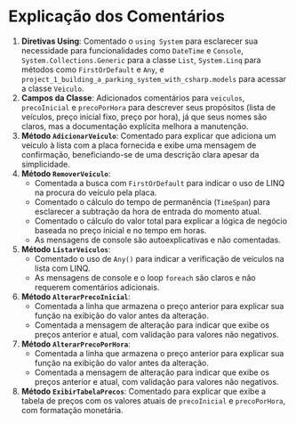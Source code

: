 # Explicação dos Comentários

1. **Diretivas Using**: Comentado o `using System` para esclarecer sua necessidade para funcionalidades como `DateTime` e `Console`, `System.Collections.Generic` para a classe `List`, `System.Linq` para métodos como `FirstOrDefault` e `Any`, e `project_1_building_a_parking_system_with_csharp.models` para acessar a classe `Veiculo`.
2. **Campos da Classe**: Adicionados comentários para `veiculos`, `precoInicial` e `precoPorHora` para descrever seus propósitos (lista de veículos, preço inicial fixo, preço por hora), já que seus nomes são claros, mas a documentação explícita melhora a manutenção.
3. **Método `AdicionarVeiculo`**: Comentado para explicar que adiciona um veículo à lista com a placa fornecida e exibe uma mensagem de confirmação, beneficiando-se de uma descrição clara apesar da simplicidade.
4. **Método `RemoverVeiculo`**:
   - Comentada a busca com `FirstOrDefault` para indicar o uso de LINQ na procura do veículo pela placa.
   - Comentado o cálculo do tempo de permanência (`TimeSpan`) para esclarecer a subtração da hora de entrada do momento atual.
   - Comentado o cálculo do valor total para explicar a lógica de negócio baseada no preço inicial e no tempo em horas.
   - As mensagens de console são autoexplicativas e não comentadas.
5. **Método `ListarVeiculos`**:
   - Comentado o uso de `Any()` para indicar a verificação de veículos na lista com LINQ.
   - As mensagens de console e o loop `foreach` são claros e não requerem comentários adicionais.
6. **Método `AlterarPrecoInicial`**:
   - Comentada a linha que armazena o preço anterior para explicar sua função na exibição do valor antes da alteração.
   - Comentada a mensagem de alteração para indicar que exibe os preços anterior e atual, com validação para valores não negativos.
7. **Método `AlterarPrecoPorHora`**:
   - Comentada a linha que armazena o preço anterior para explicar sua função na exibição do valor antes da alteração.
   - Comentada a mensagem de alteração para indicar que exibe os preços anterior e atual, com validação para valores não negativos.
8. **Método `ExibirTabelaPrecos`**: Comentado para explicar que exibe a tabela de preços com os valores atuais de `precoInicial` e `precoPorHora`, com formatação monetária.
